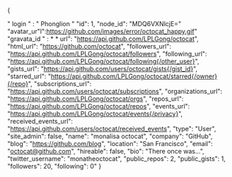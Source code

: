 {

  " login " : " Phonglion "
  "id": 1,
  "node_id": "MDQ6VXNlcjE="
  "avatar_ur"l":https://github.com/images/error/octocat_happy.gif"
  "gravata_id " : * *
  url": "https://api.github.com/LPLGong/octocat", "html_url": "https://github.com/octocat", "followers_url": "https://api.github.com/LPLGong/octocat/followers", "following_url": "https://api.github.com/LPLGong/octocat/following{/other_user}", "gists_url": "https://api.github.com/users/octocat/gists{/gist_id}", "starred_url": "https://api.github.com/LPLGong/octocat/starred{/owner}{/repo}", "subscriptions_url": "https://api.github.com/users/octocat/subscriptions", "organizations_url": "https://api.github.com/LPLGong/octocat/orgs", "repos_url": "https://api.github.com/LPLGong/octocat/repos", "events_url": "https://api.github.com/LPLGong/octocat/events{/privacy}", "received_events_url": "https://api.github.com/users/octocat/received_events", "type": "User", "site_admin": false, "name": "monalisa octocat", "company": "GitHub", "blog": "https://github.com/blog", "location": "San Francisco", "email": "octocat@github.com", "hireable": false, "bio": "There once was...", "twitter_username": "monatheoctocat", "public_repos": 2, "public_gists": 1, "followers": 20, "following": 0" }
